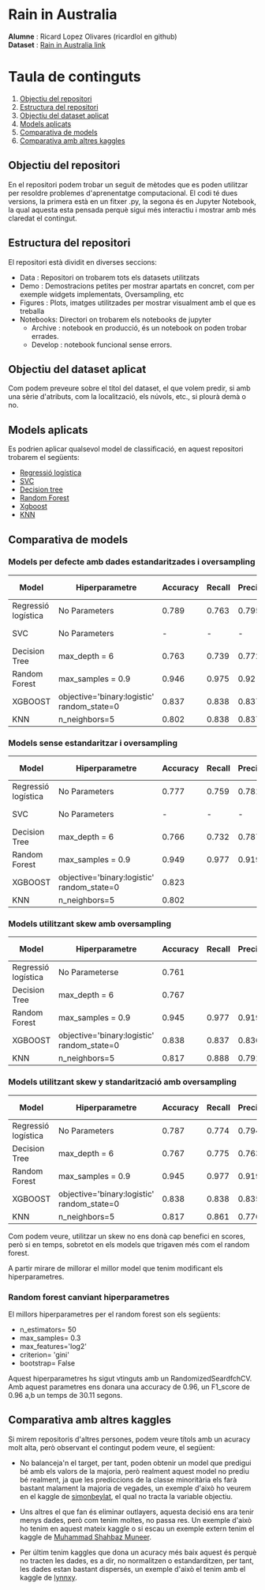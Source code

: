# Rain in Australia
**Alumne** : Ricard Lopez Olivares (ricardlol en github)<br />
**Dataset** : [Rain in Australia link](https://www.kaggle.com/jsphyg/weather-dataset-rattle-package)

# Taula de continguts

1. [Objectiu del repositori](#Objectiu-del-repositori)
2. [Estructura del repositori](#Estructura-del-repositori)
3. [Objectiu del dataset aplicat](#Objectiu-del-dataset-aplicat)
4. [Models aplicats](#Models-aplicats)
5. [Comparativa de models](#Comparativa-de-models)
6. [Comparativa amb altres kaggles](#Comparativa-amb-altres-kaggles)

## Objectiu del repositori

En el repositori podem trobar un seguit de mètodes que es poden utilitzar per resoldre problemes d'aprenentatge computacional. El codi té dues versions, la primera està en un fitxer .py, la segona és en Jupyter Notebook, la qual aquesta esta pensada perquè sigui més interactiu i mostrar amb més claredat el contingut.

## Estructura del repositori

El repositori està dividit en diverses seccions:
- Data : Repositori on trobarem tots els datasets utilitzats
- Demo : Demostracions petites per mostrar apartats en concret, com per exemple widgets implementats, Oversampling, etc
- Figures : Plots, imatges utilitzades per mostrar visualment amb el que es treballa
- Notebooks: Directori on trobarem els notebooks de jupyter
    - Archive : notebook en producció, és un notebook on poden trobar errades.
    - Develop : notebook funcional sense errors.

## Objectiu del dataset aplicat

Com podem preveure sobre el títol del dataset, el que volem predir, si amb una sèrie d'atributs, com la localització, els núvols, etc., si plourà demà o no.

## Models aplicats

Es podrien aplicar qualsevol model de classificació, en aquest repositori trobarem el següents:
- [Regressió logística](https://scikit-learn.org/stable/modules/generated/sklearn.linear_model.LogisticRegression.html)
- [SVC](https://scikit-learn.org/stable/modules/generated/sklearn.svm.SVC.html)
- [Decision tree](https://scikit-learn.org/stable/modules/tree.html)
- [Random Forest](https://scikit-learn.org/stable/modules/generated/sklearn.ensemble.RandomForestClassifier.html)
- [Xgboost](https://scikit-learn.org/stable/modules/generated/sklearn.ensemble.GradientBoostingClassifier.html)
- [KNN](https://scikit-learn.org/stable/modules/generated/sklearn.neighbors.KNeighborsClassifier.html)

## Comparativa de models
### Models per defecte amb dades estandaritzades i oversampling

| Model | Hiperparametre | Accuracy | Recall | Precision| F1-score | Temps (s)|
| ----- | ----| ---- |---- |---- |---- |---- |
| Regressió logística | No Parameters | 0.789| 0.763 | 0.795 |0.789| 2.89|
| SVC |  No Parameters | - | - | - | - | no acaba |
| Decision Tree | max_depth = 6 | 0.763| 0.739 | 0.772 | 0.759 | 3.174|
| Random Forest | max_samples = 0.9 | 0.946| 0.975 | 0.92 | 0.946| 406.40|
| XGBOOST | objective='binary:logistic' <br /> random_state=0 | 0.837 | 0.838 | 0.837 | 0.836 | 15.85|
| KNN |  n_neighbors=5 | 0.802| 0.838 | 0.837| 0.801| 0.263|

### Models sense estandaritzar i oversampling

| Model | Hiperparametre | Accuracy | Recall | Precision| F1-score | Temps (s)|
| ----- | ----| ---- |---- |---- |---- |---- |
| Regressió logística | No Parameters | 0.777| 0.759 | 0.781 |0.774| 3.14|
| SVC |  No Parameters | - | - | - | - | no acaba |
| Decision Tree | max_depth = 6 | 0.766| 0.732 | 0.787 |0.762| 2.65|
| Random Forest | max_samples = 0.9 | 0.949| 0.977 | 0.919 |0.949| 406.40|
| XGBOOST | objective='binary:logistic' <br /> random_state=0 | 0.823 | |  |0.823 | 25.70|
| KNN |  n_neighbors=5 | 0.802| |  | 0.801| 0.263|

### Models utilitzant skew amb oversampling

| Model | Hiperparametre | Accuracy | Recall | Precision| F1-score | Temps (s)|
| ----- | ----| ---- |---- |---- |---- |---- |
| Regressió logística | No Parameterse | 0.761| |  |0.761| 5.62|
| Decision Tree | max_depth = 6 | 0.767| |  |0.767| 3.41|
| Random Forest | max_samples = 0.9 | 0.945| 0.977 | 0.919 |0.945| 52.40|
| XGBOOST | objective='binary:logistic' <br /> random_state=0 | 0.838 | 0.837 | 0.836 | 0.838 | 34.42|
| KNN |  n_neighbors=5 | 0.817| 0.888 | 0.791 | 0.817| 0.232|

### Models utilitzant skew y standarització amb oversampling

| Model | Hiperparametre | Accuracy | Recall | Precision| F1-score | Temps (s)|
| ----- | ----| ---- |---- |---- |---- |---- |
| Regressió logística | No Parameters | 0.787| 0.774 | 0.794 | 0.787| 5.70|
| Decision Tree | max_depth = 6 | 0.767| 0.775 | 0.763 | 0.767| 3.41|
| Random Forest | max_samples = 0.9 | 0.945| 0.977 | 0.919 | 0.945| 52.40|
| XGBOOST | objective='binary:logistic' <br /> random_state=0 | 0.838 | 0.838 | 0.835 | 0.838 | 34.42|
| KNN |  n_neighbors=5 | 0.817| 0.861 |  0.776 | 0.888 | 0.232|

Com podem veure, utilitzar un skew no ens donà cap benefici en scores, però si en temps, sobretot en els models que trigaven més com el random forest.

A partir mirare de millorar el millor model que tenim modificant els hiperparametres.

### Random forest canviant hiperparametres

El millors hiperparametres per el random forest son els següents:
- n_estimators= 50
- max_samples= 0.3
- max_features='log2'
- criterion= 'gini'
- bootstrap= False

Aquest hiperparametres hs sigut vtinguts amb un RandomizedSeardfchCV.
Amb aquest parametres ens donara una accuracy de 0.96, un F1_score de 0.96 a,b un temps de 30.11 segons.

## Comparativa amb altres kaggles

Si mirem repositoris d'altres persones, podem veure títols amb un acuracy molt alta, però observant el contingut podem veure, el següent:
- No balanceja'n el target, per tant, poden obtenir un model que predigui bé amb els valors de la majoria, però realment aquest model no prediu bé realment, ja que les prediccions de la classe minoritària els farà bastant malament la majoria de vegades, un exemple d'això ho veurem en el kaggle de [simonbeylat](https://www.kaggle.com/simonbeylat/nn-with-keras-99-accuracy), el qual no tracta la variable objectiu.

- Uns altres el que fan és eliminar outlayers, aquesta decisió ens ara tenir menys dades, però com tenim moltes, no passa res. Un exemple d'això ho tenim en aquest mateix kaggle o si escau un exemple extern tenim el kaggle de [Muhammad Shahbaz Muneer](https://www.kaggle.com/mdshahbazmuneer/91-accuracy-complete-explanation-with-comments).

- Per últim tenim kaggles que dona un acuracy més baix aquest és perquè no tracten les dades, es a dir, no normalitzen o estandarditzen, per tant, les dades estan bastant dispersés, un exemple d'això el tenim amb el kaggle de [lynnxy](https://www.kaggle.com/lynnxy/rain-in-australia-eda-ml).



